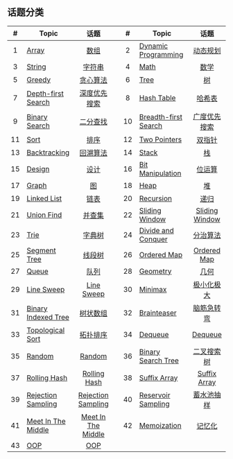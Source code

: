 <!--|This file generated by command(leetcode tag); DO NOT EDIT.            |-->
<!--+----------------------------------------------------------------------+-->
<!--|@author    openset <openset.wang@gmail.com>                           |-->
<!--|@link      https://github.com/openset                                 |-->
<!--|@home      https://github.com/openset/leetcode                        |-->
<!--+----------------------------------------------------------------------+-->

## 话题分类

| # | Topic | 话题 | | # | Topic | 话题 |
| :-: | - | :-: | - | :-: | - | :-: |
| 1 | [Array](array/README.md) | [数组](https://openset.github.io/tags/array/) | | 2 | [Dynamic Programming](dynamic-programming/README.md) | [动态规划](https://openset.github.io/tags/dynamic-programming/) | 
| 3 | [String](string/README.md) | [字符串](https://openset.github.io/tags/string/) | | 4 | [Math](math/README.md) | [数学](https://openset.github.io/tags/math/) | 
| 5 | [Greedy](greedy/README.md) | [贪心算法](https://openset.github.io/tags/greedy/) | | 6 | [Tree](tree/README.md) | [树](https://openset.github.io/tags/tree/) | 
| 7 | [Depth-first Search](depth-first-search/README.md) | [深度优先搜索](https://openset.github.io/tags/depth-first-search/) | | 8 | [Hash Table](hash-table/README.md) | [哈希表](https://openset.github.io/tags/hash-table/) | 
| 9 | [Binary Search](binary-search/README.md) | [二分查找](https://openset.github.io/tags/binary-search/) | | 10 | [Breadth-first Search](breadth-first-search/README.md) | [广度优先搜索](https://openset.github.io/tags/breadth-first-search/) | 
| 11 | [Sort](sort/README.md) | [排序](https://openset.github.io/tags/sort/) | | 12 | [Two Pointers](two-pointers/README.md) | [双指针](https://openset.github.io/tags/two-pointers/) | 
| 13 | [Backtracking](backtracking/README.md) | [回溯算法](https://openset.github.io/tags/backtracking/) | | 14 | [Stack](stack/README.md) | [栈](https://openset.github.io/tags/stack/) | 
| 15 | [Design](design/README.md) | [设计](https://openset.github.io/tags/design/) | | 16 | [Bit Manipulation](bit-manipulation/README.md) | [位运算](https://openset.github.io/tags/bit-manipulation/) | 
| 17 | [Graph](graph/README.md) | [图](https://openset.github.io/tags/graph/) | | 18 | [Heap](heap/README.md) | [堆](https://openset.github.io/tags/heap/) | 
| 19 | [Linked List](linked-list/README.md) | [链表](https://openset.github.io/tags/linked-list/) | | 20 | [Recursion](recursion/README.md) | [递归](https://openset.github.io/tags/recursion/) | 
| 21 | [Union Find](union-find/README.md) | [并查集](https://openset.github.io/tags/union-find/) | | 22 | [Sliding Window](sliding-window/README.md) | [Sliding Window](https://openset.github.io/tags/sliding-window/) | 
| 23 | [Trie](trie/README.md) | [字典树](https://openset.github.io/tags/trie/) | | 24 | [Divide and Conquer](divide-and-conquer/README.md) | [分治算法](https://openset.github.io/tags/divide-and-conquer/) | 
| 25 | [Segment Tree](segment-tree/README.md) | [线段树](https://openset.github.io/tags/segment-tree/) | | 26 | [Ordered Map](ordered-map/README.md) | [Ordered Map](https://openset.github.io/tags/ordered-map/) | 
| 27 | [Queue](queue/README.md) | [队列](https://openset.github.io/tags/queue/) | | 28 | [Geometry](geometry/README.md) | [几何](https://openset.github.io/tags/geometry/) | 
| 29 | [Line Sweep](line-sweep/README.md) | [Line Sweep](https://openset.github.io/tags/line-sweep/) | | 30 | [Minimax](minimax/README.md) | [极小化极大](https://openset.github.io/tags/minimax/) | 
| 31 | [Binary Indexed Tree](binary-indexed-tree/README.md) | [树状数组](https://openset.github.io/tags/binary-indexed-tree/) | | 32 | [Brainteaser](brainteaser/README.md) | [脑筋急转弯](https://openset.github.io/tags/brainteaser/) | 
| 33 | [Topological Sort](topological-sort/README.md) | [拓扑排序](https://openset.github.io/tags/topological-sort/) | | 34 | [Dequeue](dequeue/README.md) | [Dequeue](https://openset.github.io/tags/dequeue/) | 
| 35 | [Random](random/README.md) | [Random](https://openset.github.io/tags/random/) | | 36 | [Binary Search Tree](binary-search-tree/README.md) | [二叉搜索树](https://openset.github.io/tags/binary-search-tree/) | 
| 37 | [Rolling Hash](rolling-hash/README.md) | [Rolling Hash](https://openset.github.io/tags/rolling-hash/) | | 38 | [Suffix Array](suffix-array/README.md) | [Suffix Array](https://openset.github.io/tags/suffix-array/) | 
| 39 | [Rejection Sampling](rejection-sampling/README.md) | [Rejection Sampling](https://openset.github.io/tags/rejection-sampling/) | | 40 | [Reservoir Sampling](reservoir-sampling/README.md) | [蓄水池抽样](https://openset.github.io/tags/reservoir-sampling/) | 
| 41 | [Meet In The Middle](meet-in-the-middle/README.md) | [Meet In The Middle](https://openset.github.io/tags/meet-in-the-middle/) | | 42 | [Memoization](memoization/README.md) | [记忆化](https://openset.github.io/tags/memoization/) | 
| 43 | [OOP](oop/README.md) | [OOP](https://openset.github.io/tags/oop/) | 